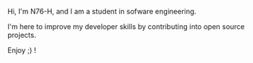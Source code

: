 Hi, I'm N76-H, and I am a student in sofware engineering.

I'm here to improve my developer skills by contributing into open source projects.

Enjoy ;) !
